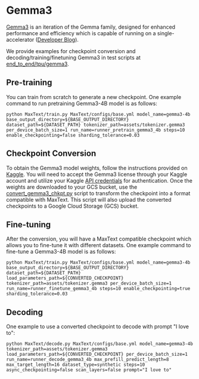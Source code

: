 <!--
 Copyright 2025 Google LLC

 Licensed under the Apache License, Version 2.0 (the "License");
 you may not use this file except in compliance with the License.
 You may obtain a copy of the License at

      https://www.apache.org/licenses/LICENSE-2.0

 Unless required by applicable law or agreed to in writing, software
 distributed under the License is distributed on an "AS IS" BASIS,
 WITHOUT WARRANTIES OR CONDITIONS OF ANY KIND, either express or implied.
 See the License for the specific language governing permissions and
 limitations under the License.
 -->

# Gemma3

[Gemma3](https://ai.google.dev/gemma) is an iteration of the Gemma family, designed for enhanced performance and efficiency which is capable of running on a single-accelerator ([Developer Blog](https://blog.google/technology/developers/gemma-3/)). 

We provide examples for checkpoint conversion and decoding/training/finetuning Gemma3 in test scripts at [end_to_end/tpu/gemma3](https://github.com/AI-Hypercomputer/maxtext/tree/main/end_to_end/tpu/gemma3). 


## Pre-training
You can train from scratch to generate a new checkpoint. One example command to run pretraining Gemma3-4B model is as follows:

```
python MaxText/train.py MaxText/configs/base.yml model_name=gemma3-4b base_output_directory=${BASE_OUTPUT_DIRECTORY} dataset_path=${DATASET_PATH} tokenizer_path=assets/tokenizer.gemma3 per_device_batch_size=1 run_name=runner_pretrain_gemma3_4b steps=10 enable_checkpointing=false sharding_tolerance=0.03
```

## Checkpoint Conversion
To obtain the Gemma3 model weights, follow the instructions provided on [Kaggle](https://www.kaggle.com/models/google/gemma-3/flax/). You will need to accept the Gemma3 license through your Kaggle account and utilize your Kaggle [API credentials](https://github.com/Kaggle/kaggle-api?tab=readme-ov-file#api-credentials) for authentication. Once the weights are downloaded to your GCS bucket, use the [convert_gemma3_chkpt.py](https://github.com/AI-Hypercomputer/maxtext/blob/main/MaxText/convert_gemma3_chkpt.py) script to transform the checkpoint into a format compatible with MaxText. This script will also upload the converted checkpoints to a Google Cloud Storage (GCS) bucket.

## Fine-tuning
After the conversion, you will have a MaxText compatible checkpoint which allows you to fine-tune it with different datasets. One example command to fine-tune a Gemma3-4B model is as follows:

```
python MaxText/train.py MaxText/configs/base.yml model_name=gemma3-4b base_output_directory=${BASE_OUTPUT_DIRECTORY} dataset_path=${DATASET_PATH} load_parameters_path=${CONVERTED_CHECKPOINT} tokenizer_path=assets/tokenizer.gemma3 per_device_batch_size=1 run_name=runner_finetune_gemma3_4b steps=10 enable_checkpointing=true sharding_tolerance=0.03
```

## Decoding
One example to use a converted checkpoint to decode with prompt "I love to":

```
python MaxText/decode.py MaxText/configs/base.yml model_name=gemma3-4b tokenizer_path=assets/tokenizer.gemma3 load_parameters_path=${CONVERTED_CHECKPOINT} per_device_batch_size=1 run_name=runner_decode_gemma3_4b max_prefill_predict_length=8 max_target_length=16 dataset_type=synthetic steps=10 async_checkpointing=false scan_layers=false prompt="I love to"
```